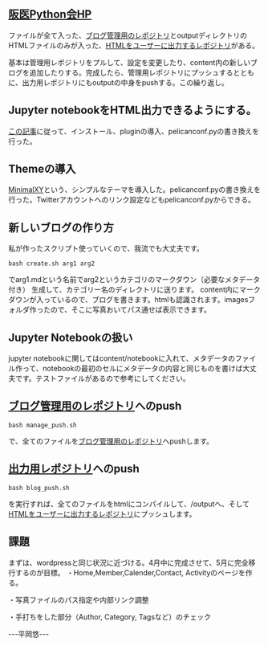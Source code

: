 ## [阪医Python会HP](https://oumpy.github.io/)
ファイルが全て入った、[ブログ管理用のレポジトリ](https://github.com/oumpy/hp_management)とoutputディレクトリのHTMLファイルのみが入った、[HTMLをユーザーに出力するレポジトリ](https://github.com/oumpy/oumpy.github.io)がある。

基本は管理用レポジトリをプルして、設定を変更したり、content内の新しいブログを追加したりする。完成したら、管理用レポジトリにプッシュするとともに、出力用レポジトリにもoutputの中身をpushする。この繰り返し。

## Jupyter notebookをHTML出力できるようにする。
[この記事](https://qiita.com/driller/items/49a990cbdfb51afed620)に従って、インストール、pluginの導入、pelicanconf.pyの書き換えを行った。

## Themeの導入
[MinimalXY](https://github.com/petrnohejl/MinimalXY/tree/87f0ebb57543b7810dffc9ebe05ed96bc897ffd1)という、シンプルなテーマを導入した。pelicanconf.pyの書き換えを行った。Twitterアカウントへのリンク設定などもpelicanconf.pyからできる。

## 新しいブログの作り方
私が作ったスクリプト使っていくので、我流でも大丈夫です。
```
bash create.sh arg1 arg2
```
でarg1.mdという名前でarg2というカテゴリのマークダウン（必要なメタデータ付き） 生成して、カテゴリー名のディレクトリに送ります。
content内にマークダウンが入っているので、ブログを書きます。htmlも認識されます。imagesフォルダ作ったので、そこに写真おいてパス通せば表示できます。

## Jupyter Notebookの扱い
jupyter notebookに関してはcontent/notebookに入れて、メタデータのファイル作って、notebookの最初のセルにメタデータの内容と同じものを書けば大丈夫です。テストファイルがあるので参考にしてください。

## [ブログ管理用のレポジトリ](https://github.com/oumpy/hp_management)へのpush
```
bash manage_push.sh
```
で、全てのファイルを[ブログ管理用のレポジトリ](https://github.com/oumpy/hp_management)へpushします。

## [出力用レポジトリ](https://github.com/oumpy/oumpy.github.io)へのpush
```
bash blog_push.sh
```
を実行すれば、全てのファイルをhtmlにコンパイルして、/outputへ、そして[HTMLをユーザーに出力するレポジトリ](https://github.com/oumpy/oumpy.github.io)にプッシュします。


## 課題
まずは、wordpressと同じ状況に近づける。4月中に完成させて、5月に完全移行するのが目標。
・Home,Member,Calender,Contact, Activityのページを作る。

・写真ファイルのパス指定や内部リンク調整

・手打ちをした部分（Author, Category, Tagsなど）のチェック

---平岡悠---
